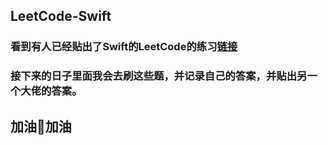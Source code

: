 ## LeetCode-Swift

### 看到有人已经贴出了Swift的LeetCode的练习[链接](https://github.com/soapyigu/LeetCode-Swift)
### 接下来的日子里面我会去刷这些题，并记录自己的答案，并贴出另一个大佬的答案。

## 加油💪加油
